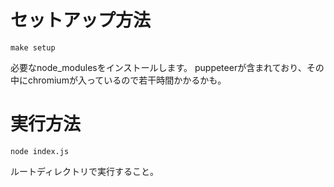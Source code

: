 # セットアップ方法
`make setup`

必要なnode_modulesをインストールします。
puppeteerが含まれており、その中にchromiumが入っているので若干時間かかるかも。

# 実行方法
`node index.js`

ルートディレクトリで実行すること。
